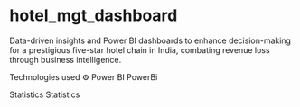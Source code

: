 # hotel_mgt_dashboard
Data-driven insights and Power BI dashboards to enhance decision-making for a prestigious five-star hotel chain in India, combating revenue loss through business intelligence.

Technologies used ⚙️
Power BI PowerBi

Statistics Statistics

